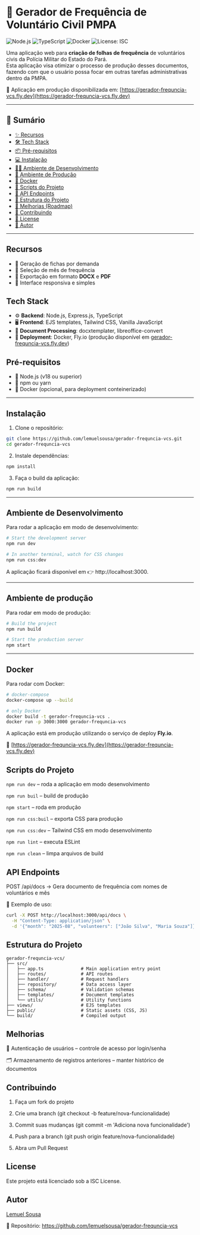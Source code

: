 # 🚓 Gerador de Frequência de Voluntário Civil PMPA

![Node.js](https://img.shields.io/badge/Node.js-18+-green)
![TypeScript](https://img.shields.io/badge/TypeScript-5-blue)
![Docker](https://img.shields.io/badge/Docker-ready-blue)
![License: ISC](https://img.shields.io/badge/License-ISC-yellow)

Uma aplicação web para **criação de folhas de frequência** de voluntários civis da Polícia Militar do Estado do Pará.  
Esta aplicação visa otimizar o processo de produção desses documentos, fazendo com que o usuário possa focar em outras tarefas administrativas dentro da PMPA.

🔗 Aplicação em produção disponibilizada em: [https://gerador-frequncia-vcs.fly.dev](https://gerador-frequncia-vcs.fly.dev)  


---

## 📑 Sumário

- [✨ Recursos](#recursos)
- [🛠️ Tech Stack](#tech-stack)
- [📦 Pré-requisitos](#pré-requisitos)
- [💻 Instalação](#instalação)
- [🧑‍💻 Ambiente de Desenvolvimento](#ambiente-de-desenvolvimento)
- [🚀 Ambiente de Produção](#ambiente-de-produção)
- [🐳 Docker](#docker)
- [📜 Scripts do Projeto](#scripts-do-projeto)
- [🔌 API Endpoints](#api-endpoints)
- [📁 Estrutura do Projeto](#estrutura-do-projeto)
- [📌 Melhorias (Roadmap)](#melhorias-roadmap)
- [🤝 Contribuindo](#contribuindo)
- [📜 License](#license)
- [👤 Autor](#autor)

---

## Recursos

- 📝 Geração de fichas por demanda
- 📅 Seleção de mês de frequência
- 📄 Exportação em formato **DOCX** e **PDF**
- 🎨 Interface responsiva e simples



## Tech Stack

- ⚙️ **Backend**: Node.js, Express.js, TypeScript
- 🖥️ **Frontend**: EJS templates, Tailwind CSS, Vanilla JavaScript
- 📂 **Document Processing**: docxtemplater, libreoffice-convert
- 🚀 **Deployment**: Docker, Fly.io (produção disponível em [gerador-frequncia-vcs.fly.dev](https://gerador-frequncia-vcs.fly.dev))




## Pré-requisitos

- 📌 Node.js (v18 ou superior)
- 📌 npm ou yarn
- 🐳 Docker (opcional, para deployment conteinerizado)

---

## Instalação

1. Clone o repositório:

```bash
git clone https://github.com/lemuelsousa/gerador-frequncia-vcs.git
cd gerador-frequncia-vcs
```

2. Instale dependências:

```bash
npm install
```

3. Faça o build da aplicação:

```bash
npm run build
```

---

## Ambiente de Desenvolvimento

Para rodar a aplicação em modo de desenvolvimento:

```bash
# Start the development server
npm run dev
```

```bash
# In another terminal, watch for CSS changes
npm run css:dev
```

A aplicação ficará disponível em 👉 http://localhost:3000.

---

## Ambiente de produção

Para rodar em modo de produção:

```bash
# Build the project
npm run build

# Start the production server
npm start
```

---

## Docker

Para rodar com Docker:

```bash
# docker-compose
docker-compose up --build

# only Docker
docker build -t gerador-frequncia-vcs .
docker run -p 3000:3000 gerador-frequncia-vcs
```

A aplicação está em produção utilizando o serviço de deploy **Fly.io**.  

🔗 [https://gerador-frequncia-vcs.fly.dev](https://gerador-frequncia-vcs.fly.dev)

## Scripts do Projeto

`npm run dev` – roda a aplicação em modo desenvolvimento

`npm run buil` – build de produção

`npm start` – roda em produção

`npm run css:buil` – exporta CSS para produção

`npm run css:dev` – Tailwind CSS em modo desenvolvimento

`npm run lint` – executa ESLint

`npm run clean` – limpa arquivos de build


## API Endpoints

POST /api/docs → Gera documento de frequência com nomes de voluntários e mês

📌 Exemplo de uso:
```bash
curl -X POST http://localhost:3000/api/docs \
  -H "Content-Type: application/json" \
  -d '{"month": "2025-08", "volunteers": ["João Silva", "Maria Souza"]}'
```

## Estrutura do Projeto
```
gerador-frequncia-vcs/
├── src/
│   ├── app.ts              # Main application entry point
│   ├── routes/             # API routes
│   ├── handler/            # Request handlers
│   ├── repository/         # Data access layer
│   ├── schema/             # Validation schemas
│   ├── templates/          # Document templates
│   └── utils/              # Utility functions
├── views/                  # EJS templates
├── public/                 # Static assets (CSS, JS)
└── build/                  # Compiled output
```

## Melhorias



🔐 Autenticação de usuários – controle de acesso por login/senha

🗂️ Armazenamento de registros anteriores – manter histórico de documentos

## Contribuindo

1. Faça um fork do projeto

2. Crie uma branch (git checkout -b feature/nova-funcionalidade)

3. Commit suas mudanças (git commit -m 'Adiciona nova funcionalidade')

4. Push para a branch (git push origin feature/nova-funcionalidade)

5. Abra um Pull Request


## License

Este projeto está licenciado sob a ISC License.

## Autor

[Lemuel Sousa](https://github.com/lemuelsousa)

📂 Repositório: https://github.com/lemuelsousa/gerador-frequncia-vcs